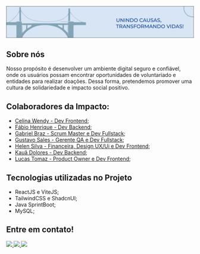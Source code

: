 <img src="../images/banner_blue.jpg" alt="Impacto: Unindo Causas, transformando vidas!">

## Sobre nós

Nosso propósito é desenvolver um ambiente digital seguro e confiável, onde os usuários possam encontrar oportunidades de voluntariado e entidades para realizar doações. Dessa forma, pretendemos promover uma cultura de solidariedade e impacto social positivo.

## Colaboradores da Impacto:
- [Celina Wendy - Dev Frontend](https://github.com/Celina22w);
- [Fábio Henrique - Dev Backend](https://github.com/FH-Silva);
- [Gabriel Braz - Scrum Master e Dev Fullstack](https://github.com/bieelbrz);
- [Gustavo Sales - Gerente QA e Dev Fullstack](https://github.com/Gusales/);
- [Helen Silva - Financeira, Design UX/Ui e Dev Frontend](https://github.com/helenrocha19);
- [Kauã Dolores - Dev Backend](https://github.com/Kauadoloress);
- [Lucas Tomaz - Product Owner e Dev Frontend](https://github.com/LucasLTM);

## Tecnologias utilizadas no Projeto
- ReactJS e ViteJS;
- TailwindCSS e ShadcnUI;
- Java SprintBoot;
- MySQL;

## Entre em contato!
<div>
  <a href="https://www.linkedin.com/company/projetoimpacto/about/" target="_blank">
    <img src="https://img.shields.io/badge/LinkedIn-0077B5?style=for-the-badge&logo=linkedin&logoColor=white" />
  </a>

  <a href="https://www.instagram.com/oprojeto.impacto/" target="_blank">
    <img src="https://img.shields.io/badge/Instagram-E4405F?style=for-the-badge&logo=instagram&logoColor=white" />
  </a>

  <a href="mailto:projeto.impactosocial@gmail.com" target="_blank">
    <img src="https://img.shields.io/badge/Gmail-D14836?style=for-the-badge&logo=gmail&logoColor=white" />
  </a>
</div>
